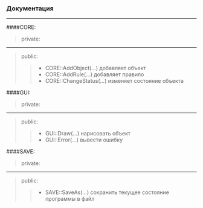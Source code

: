 ### Документация
***
####CORE:
>private:  
***
>public:  
>>- CORE::AddObject(...)  добавляет объект
>>- CORE::AddRule(...)  добавляет правило
>>- CORE::ChangeStatus(...)  изменяет состояние объекта

####GUI:  
>private:  
***
>public:  
>>- GUI::Draw(...)  нарисовать объект
>>- GUI::Error(...)  вывести ошибку

####SAVE:  
>private:  
***
>public:  
>>- SAVE::SaveAs(...)  сохранить текущее состояние программы в файл
